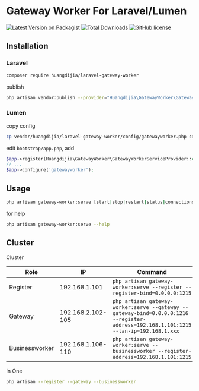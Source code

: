# Gateway Worker For Laravel/Lumen

[![Latest Version on Packagist](https://img.shields.io/packagist/v/huangdijia/laravel-gateway-worker.svg?style=flat-square)](https://packagist.org/packages/huangdijia/laravel-gateway-worker)
[![Total Downloads](https://img.shields.io/packagist/dt/huangdijia/laravel-gateway-worker.svg?style=flat-square)](https://packagist.org/packages/huangdijia/laravel-gateway-worker)
[![GitHub license](https://img.shields.io/github/license/huangdijia/laravel-gateway-worker)](https://github.com/huangdijia/laravel-gateway-worker)

## Installation

### Laravel

~~~bash
composer require huangdijia/laravel-gateway-worker
~~~

publish

~~~bash
php artisan vendor:publish --provider="Huangdijia\GatewayWorker\GatewayWorkerServiceProvider"
~~~

### Lumen

copy config

~~~bash
cp vendor/huangdijia/laravel-gateway-worker/config/gatewayworker.php config
~~~

edit `bootstrap/app.php`, add

~~~php
$app->register(Huangdijia\GatewayWorker\GatewayWorkerServiceProvider::class);
// ...
$app->configure('gatewayworker');
~~~

## Usage

~~~bash
php artisan gateway-worker:serve [start|stop|restart|status|connections|help]
~~~

for help

~~~bash
php artisan gateway-worker:serve --help
~~~

## Cluster

Cluster

|Role|IP|Command|
|--|--|--|
|Register|192.168.1.101|`php artisan gateway-worker:serve --register --register-bind=0.0.0.0:1215`|
|Gateway|192.168.2.102-105|`php artisan gateway-worker:serve --gateway --gateway-bind=0.0.0.0:1216 --register-address=192.168.1.101:1215 --lan-ip=192.168.1.xxx`|
|Businessworker|192.168.1.106-110|`php artisan gateway-worker:serve --businessworker --register-address=192.168.1.101:1215`|

In One

~~~bash
php artisan --register --gateway --businessworker
~~~
